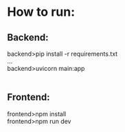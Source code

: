 # How to run:

## Backend:
backend>pip install -r requirements.txt </br>
... </br>
backend>uvicorn main:app </br>
</br>
## Frontend:
frontend>npm install </br>
frontend>npm run dev
